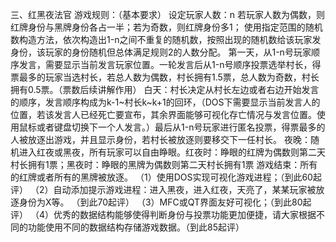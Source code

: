 三、红黑夜法官
游戏规则：（基本要求）
设定玩家人数：n
若玩家人数为偶数，则红牌身份与黑牌身份各占一半；若为奇数，则红牌身份多1；
使用指定范围的随机数构造方法，依次构造出1-n之间不重复的随机数，按照出现的随机数给该玩家发身份，该玩家的身份随机但总体满足规则2的人数分配。
第一天，从1-n号玩家顺序发言，需要显示当前发言玩家位置。一轮发言后从1-n号顺序投票选举村长，得票最多的玩家当选村长，若总人数为偶数，村长拥有1.5票，总人数为奇数，村长拥有0.5票。（票数后续讲解作用）
白天：村长决定从村长左边或者右边开始发言的顺序，发言顺序构成为k-1~村长k~k+1的回环，（DOS下需要显示当前发言人的位置，若该发言人已经死亡要宣布，其余界面能够可视化存亡情况与发言位置。使用鼠标或者键盘切换下一个人发言。）最后从1-n号玩家进行匿名投票，得票最多的人被放逐出游戏，并且显示身份，若村长被放逐则要移交下一任村长。
夜晚：随机进入红夜或黑夜，所有玩家可以自由睁眼。红夜时：睁眼的红牌为偶数则第二天村长拥有1票；黑夜时：睁眼的黑牌为偶数则第二天村长拥有1票
游戏结束：所有的红牌或者所有的黑牌被放逐。
（1）使用DOS实现可视化游戏进程；（到此60起评）
（2）自动添加提示游戏进程：进入黑夜，进入红夜，天亮了，某某玩家被放逐身份为X等。
（到此70起评）
（3）MFC或QT界面友好可视化；（到此80起评）
（4）优秀的数据结构能够使得判断身份与投票功能更加便捷，请大家根据不同的功能使用不同的数据结构存储游戏数据。（到此85起评）